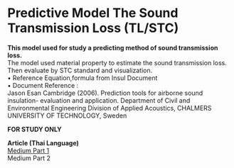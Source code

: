 # Predictive Model The Sound Transmission Loss (TL/STC) # 

**This model used for study a predicting method of sound transmission loss.**  
The model used material property to estimate the sound transmission loss. Then evaluate by STC standard and visualization.   
• Reference Equation,formula from Insul Document   
• Document Reference :   
Jason Esan Cambridge (2006). Prediction tools for airborne sound insulation- evaluation and application. Department of Civil and  Environmental Engineering Division of Applied Acoustics, CHALMERS UNIVERSITY OF TECHNOLOGY, Sweden  

**FOR STUDY ONLY**  

**Article (Thai Language)**  
<a href ="https://medium.com/@p.srinikorn/%E0%B8%A1%E0%B8%B2%E0%B8%A5%E0%B8%AD%E0%B8%87%E0%B9%83%E0%B8%8A%E0%B9%89-python-%E0%B8%AA%E0%B8%A3%E0%B9%89%E0%B8%B2%E0%B8%87%E0%B9%82%E0%B8%A1%E0%B9%80%E0%B8%94%E0%B8%A5-predict-%E0%B8%84%E0%B9%88%E0%B8%B2-sound-transmission-loss-tl-stc-afbf4b3ff150"> Medium Part 1 </a>  
Medium Part 2 
